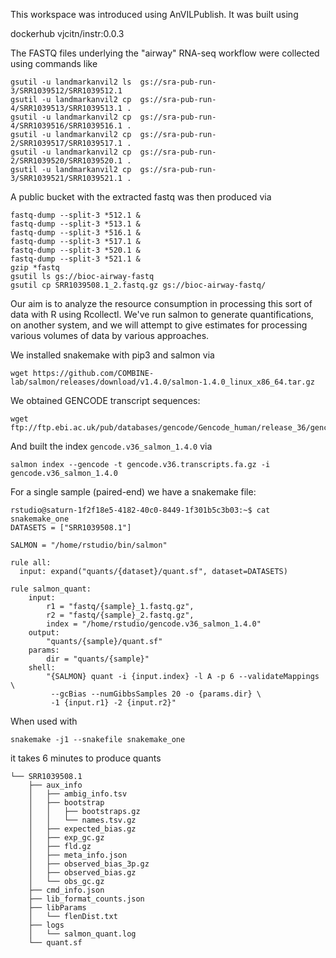 This workspace was introduced using AnVILPublish.  It was built using

dockerhub vjcitn/instr:0.0.3

The FASTQ files underlying the "airway" RNA-seq workflow were collected using commands like

```
gsutil -u landmarkanvil2 ls  gs://sra-pub-run-3/SRR1039512/SRR1039512.1
gsutil -u landmarkanvil2 cp  gs://sra-pub-run-4/SRR1039513/SRR1039513.1 .
gsutil -u landmarkanvil2 cp  gs://sra-pub-run-4/SRR1039516/SRR1039516.1 .
gsutil -u landmarkanvil2 cp  gs://sra-pub-run-2/SRR1039517/SRR1039517.1 .
gsutil -u landmarkanvil2 cp  gs://sra-pub-run-2/SRR1039520/SRR1039520.1 .
gsutil -u landmarkanvil2 cp  gs://sra-pub-run-3/SRR1039521/SRR1039521.1 .
```

A public bucket with the extracted fastq was then produced via
```
fastq-dump --split-3 *512.1 &
fastq-dump --split-3 *513.1 &
fastq-dump --split-3 *516.1 &
fastq-dump --split-3 *517.1 &
fastq-dump --split-3 *520.1 &
fastq-dump --split-3 *521.1 &
gzip *fastq
gsutil ls gs://bioc-airway-fastq
gsutil cp SRR1039508.1_2.fastq.gz gs://bioc-airway-fastq/
```
Our aim is to analyze the resource consumption in processing this sort of data with
R using Rcollectl.  We've run salmon to generate quantifications, on another system, and
we will attempt to give estimates for processing various volumes of data by various
approaches.

We installed snakemake with pip3 and salmon via
```
wget https://github.com/COMBINE-lab/salmon/releases/download/v1.4.0/salmon-1.4.0_linux_x86_64.tar.gz
```


We obtained GENCODE transcript sequences:

```
wget ftp://ftp.ebi.ac.uk/pub/databases/gencode/Gencode_human/release_36/gencode.v36.transcripts.fa.gz
```
And built the index `gencode.v36_salmon_1.4.0` via

```
salmon index --gencode -t gencode.v36.transcripts.fa.gz -i gencode.v36_salmon_1.4.0
```


For a single sample (paired-end) we have a snakemake file:

```
rstudio@saturn-1f2f18e5-4182-40c0-8449-1f301b5c3b03:~$ cat snakemake_one
DATASETS = ["SRR1039508.1"]

SALMON = "/home/rstudio/bin/salmon"

rule all:
  input: expand("quants/{dataset}/quant.sf", dataset=DATASETS)

rule salmon_quant:
    input:
        r1 = "fastq/{sample}_1.fastq.gz",
        r2 = "fastq/{sample}_2.fastq.gz",
        index = "/home/rstudio/gencode.v36_salmon_1.4.0"
    output:
        "quants/{sample}/quant.sf"
    params:
        dir = "quants/{sample}"
    shell:
        "{SALMON} quant -i {input.index} -l A -p 6 --validateMappings \
         --gcBias --numGibbsSamples 20 -o {params.dir} \
         -1 {input.r1} -2 {input.r2}"
```

When used with

```
snakemake -j1 --snakefile snakemake_one
```

it takes 6 minutes to produce quants
```
└── SRR1039508.1
    ├── aux_info
    │   ├── ambig_info.tsv
    │   ├── bootstrap
    │   │   ├── bootstraps.gz
    │   │   └── names.tsv.gz
    │   ├── expected_bias.gz
    │   ├── exp_gc.gz
    │   ├── fld.gz
    │   ├── meta_info.json
    │   ├── observed_bias_3p.gz
    │   ├── observed_bias.gz
    │   └── obs_gc.gz
    ├── cmd_info.json
    ├── lib_format_counts.json
    ├── libParams
    │   └── flenDist.txt
    ├── logs
    │   └── salmon_quant.log
    └── quant.sf
```


